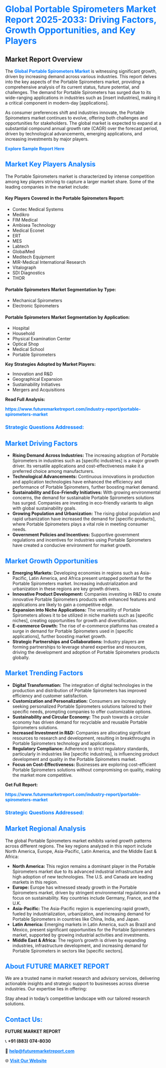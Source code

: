 <h1 style="color: #007BFF;">Global Portable Spirometers Market Report 2025-2033: Driving Factors, Growth Opportunities, and Key Players</h1>

<section id="overview">
<h2>Market Report Overview</h2>
<p>The <a href="https://www.futuremarketreport.com/industry-report/portable-spirometers-market" style="color: #007BFF; text-decoration: none;"><strong>Global Portable Spirometers Market</strong></a> is witnessing significant growth, driven by increasing demand across various industries. This report delves into the key aspects of the Portable Spirometers market, providing a comprehensive analysis of its current status, future potential, and challenges. The demand for Portable Spirometers has surged due to its wide-ranging applications in industries such as [insert industries], making it a critical component in modern-day [applications].</p>
<p>As consumer preferences shift and industries innovate, the Portable Spirometers market continues to evolve, offering both challenges and opportunities for stakeholders. The global market is expected to expand at a substantial compound annual growth rate (CAGR) over the forecast period, driven by technological advancements, emerging applications, and increasing investments by major players.</p>
</section>

<section id="overview">
<p><a href="https://www.futuremarketreport.com/request-sample/reportId=125235" style="color: #007BFF; text-decoration: none;"><strong>Explore Sample Report Here</strong></a></p>
</section>

<section id="key-players">
<h2 style="color: #007BFF;">Market Key Players Analysis</h2>
<p>The Portable Spirometers market is characterized by intense competition among key players striving to capture a larger market share. Some of the leading companies in the market include:</p>
<h4>Key Players Covered in the Portable Spirometers Report:</h4>
<ul><li>Contec Medical Systems</li><li>Medikro</li><li>FIM Medical</li><li>Ambisea Technology</li><li>Medical Econet</li><li>ERT</li><li>MES</li><li>Labtech</li><li>GlobalMed</li><li>Meditech Equipment</li><li>MIR-Medical International Research</li><li>Vitalograph</li><li>SDI Diagnostics</li><li>THOR</li></ul>
<h4>Portable Spirometers Market Segmentation by Type:</h4>
<ul><li>Mechanical Spirometers</li><li>Electronic Spirometers</li></ul>

<h4>Portable Spirometers Market Segmentation by Application:</h4>
<ul><li>Hospital</li><li>Household</li><li>Physical Examination Center</li><li>Optical Shop</li><li>Medical School</li><li>Portable Spirometers</li></ul>
<p><strong>Key Strategies Adopted by Market Players:</strong></p>
<ul>
<li>Innovation and R&D</li>
<li>Geographical Expansion</li>
<li>Sustainability Initiatives</li>
<li>Mergers and Acquisitions</li>
</ul>
</section>

<section>
<p><strong>Read Full Analysis: </strong></p><a href="https://www.futuremarketreport.com/industry-report/portable-spirometers-market" style="color: #007BFF; text-decoration: none;"><strong>https://www.futuremarketreport.com/industry-report/portable-spirometers-market</strong></a>
<h3 style="color: #007BFF;">Strategic Questions Addressed:</h3>
</section>

<section id="driving-factors">
<h2 style="color: #007BFF;">Market Driving Factors</h2>
<ul>
<li><strong>Rising Demand Across Industries:</strong> The increasing adoption of Portable Spirometers in industries such as [specific industries] is a major growth driver. Its versatile applications and cost-effectiveness make it a preferred choice among manufacturers.</li>
<li><strong>Technological Advancements:</strong> Continuous innovations in production and application technologies have enhanced the efficiency and performance of Portable Spirometers, further boosting market demand.</li>
<li><strong>Sustainability and Eco-Friendly Initiatives:</strong> With growing environmental concerns, the demand for sustainable Portable Spirometers solutions has surged. Companies are investing in eco-friendly variants to align with global sustainability goals.</li>
<li><strong>Growing Population and Urbanization:</strong> The rising global population and rapid urbanization have increased the demand for [specific products], where Portable Spirometers plays a vital role in meeting consumer needs.</li>
<li><strong>Government Policies and Incentives:</strong> Supportive government regulations and incentives for industries using Portable Spirometers have created a conducive environment for market growth.</li>
</ul>
</section>

<section id="growth-opportunities">
<h2 style="color: #007BFF;">Market Growth Opportunities</h2>
<ul>
<li><strong>Emerging Markets:</strong> Developing economies in regions such as Asia-Pacific, Latin America, and Africa present untapped potential for the Portable Spirometers market. Increasing industrialization and urbanization in these regions are key growth drivers.</li>
<li><strong>Innovative Product Development:</strong> Companies investing in R&D to create innovative Portable Spirometers products with enhanced features and applications are likely to gain a competitive edge.</li>
<li><strong>Expansion into Niche Applications:</strong> The versatility of Portable Spirometers allows it to be utilized in niche markets such as [specific niches], creating opportunities for growth and diversification.</li>
<li><strong>E-commerce Growth:</strong> The rise of e-commerce platforms has created a surge in demand for Portable Spirometers used in [specific applications], further boosting market growth.</li>
<li><strong>Strategic Partnerships and Collaborations:</strong> Industry players are forming partnerships to leverage shared expertise and resources, driving the development and adoption of Portable Spirometers products globally.</li>
</ul>
</section>

<section id="trending-factors">
<h2 style="color: #007BFF;">Market Trending Factors</h2>
<ul>
<li><strong>Digital Transformation:</strong> The integration of digital technologies in the production and distribution of Portable Spirometers has improved efficiency and customer satisfaction.</li>
<li><strong>Customization and Personalization:</strong> Consumers are increasingly seeking personalized Portable Spirometers solutions tailored to their specific needs, prompting companies to offer customizable options.</li>
<li><strong>Sustainability and Circular Economy:</strong> The push towards a circular economy has driven demand for recyclable and reusable Portable Spirometers solutions.</li>
<li><strong>Increased Investment in R&D:</strong> Companies are allocating significant resources to research and development, resulting in breakthroughs in Portable Spirometers technology and applications.</li>
<li><strong>Regulatory Compliance:</strong> Adherence to strict regulatory standards, particularly in industries like [specific industries], is influencing product development and quality in the Portable Spirometers market.</li>
<li><strong>Focus on Cost-Effectiveness:</strong> Businesses are exploring cost-efficient Portable Spirometers solutions without compromising on quality, making the market more competitive.</li>
</ul>
</section>

<section>
<p><strong>Get Full Report: </strong></p><a href="https://www.futuremarketreport.com/industry-report/portable-spirometers-market" style="color: #007BFF; text-decoration: none;"><strong>https://www.futuremarketreport.com/industry-report/portable-spirometers-market</strong></a>
<h3 style="color: #007BFF;">Strategic Questions Addressed:</h3>
</section>


<section id="regional-analysis">
<h2 style="color: #007BFF;">Market Regional Analysis</h2>
<p>The global Portable Spirometers market exhibits varied growth patterns across different regions. The key regions analyzed in this report include North America, Europe, Asia-Pacific, Latin America, and the Middle East & Africa:</p>
<ul>
<li><strong>North America:</strong> This region remains a dominant player in the Portable Spirometers market due to its advanced industrial infrastructure and high adoption of new technologies. The U.S. and Canada are leading markets in this region.</li>
<li><strong>Europe:</strong> Europe has witnessed steady growth in the Portable Spirometers market, driven by stringent environmental regulations and a focus on sustainability. Key countries include Germany, France, and the U.K.</li>
<li><strong>Asia-Pacific:</strong> The Asia-Pacific region is experiencing rapid growth, fueled by industrialization, urbanization, and increasing demand for Portable Spirometers in countries like China, India, and Japan.</li>
<li><strong>Latin America:</strong> Emerging markets in Latin America, such as Brazil and Mexico, present significant opportunities for the Portable Spirometers market, supported by growing industrial activities and investments.</li>
<li><strong>Middle East & Africa:</strong> The region’s growth is driven by expanding industries, infrastructure development, and increasing demand for Portable Spirometers in sectors like [specific sectors].</li>
</ul>
</section>

<footer>
<h2 style="color: #007BFF;">About FUTURE MARKET REPORT</h2>
<p>We are a trusted name in market research and advisory services, delivering actionable insights and strategic support to businesses across diverse industries. Our expertise lies in offering:</p>

<p>Stay ahead in today’s competitive landscape with our tailored research solutions.</p>

<h2 style="color: #007BFF;">Contact Us:</h2>
<p><strong>FUTURE MARKET REPORT</strong></p>
<p>📞 <strong>+91 (883) 074-8030</strong></p>
<p>📧 <strong><a href="mailto:help@futuremarketreport.com" style="color: #007BFF;">help@futuremarketreport.com</a></strong></p>
<p>🌐 <strong><a href="https://www.futuremarketreport.com/" style="color: #007BFF;">Visit Our Website</a></strong></p>
</footer>